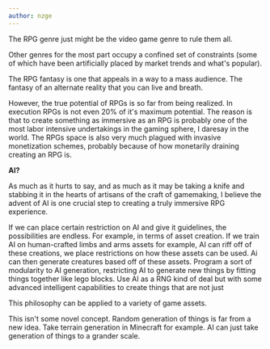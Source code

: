 ```yaml
---
author: nzge
---
```


The RPG genre just might be the video game genre to rule them all.

Other genres for the most part occupy a confined set of constraints (some of which have been artificially placed by market trends and what's popular). 

The RPG fantasy is one that appeals in a way to a mass audience. The fantasy of an alternate reality that you can live and breath.

However, the true potential of RPGs is so far from being realized. In execution RPGs is not even 20% of it's maximum potential. The reason is that to create something as immersive as an RPG is probably one of the most labor intensive undertakings in the gaming sphere, I daresay in the world. The RPGs space is also very much plagued with invasive monetization schemes, probably because of how monetarily draining creating an RPG is.

**AI?**

As much as it hurts to say, and as much as it may be taking a knife and stabbing it in the hearts of artisans of the craft of gamemaking, I believe the advent of AI is one crucial step to creating a truly immersive RPG experience.

If we can place certain restriction on AI and give it guidelines, the possibilities are endless. For example, in terms of asset creation. If we train AI on human-crafted limbs and arms assets for example, AI can riff off of these creations, we place restrictions on how these assets can be used. Ai can then generate creatures based off of these assets.
Program a sort of modularity to AI generation, restricting AI to generate new things by fitting things together like lego blocks. Use AI as a RNG kind of deal but with some advanced intelligent capabilities to create things that are not just 

This philosophy can be applied to a variety of game assets.

This isn't some novel concept. Random generation of things is far from a new idea.
Take terrain generation in Minecraft for example.
AI can just take generation of things to a grander scale.